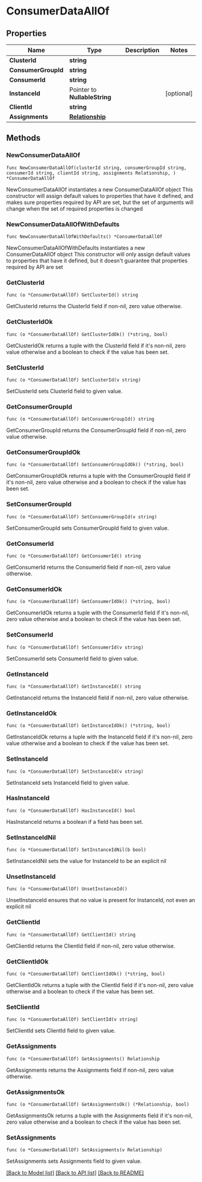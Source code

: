 # ConsumerDataAllOf

## Properties

Name | Type | Description | Notes
------------ | ------------- | ------------- | -------------
**ClusterId** | **string** |  | 
**ConsumerGroupId** | **string** |  | 
**ConsumerId** | **string** |  | 
**InstanceId** | Pointer to **NullableString** |  | [optional] 
**ClientId** | **string** |  | 
**Assignments** | [**Relationship**](Relationship.md) |  | 

## Methods

### NewConsumerDataAllOf

`func NewConsumerDataAllOf(clusterId string, consumerGroupId string, consumerId string, clientId string, assignments Relationship, ) *ConsumerDataAllOf`

NewConsumerDataAllOf instantiates a new ConsumerDataAllOf object
This constructor will assign default values to properties that have it defined,
and makes sure properties required by API are set, but the set of arguments
will change when the set of required properties is changed

### NewConsumerDataAllOfWithDefaults

`func NewConsumerDataAllOfWithDefaults() *ConsumerDataAllOf`

NewConsumerDataAllOfWithDefaults instantiates a new ConsumerDataAllOf object
This constructor will only assign default values to properties that have it defined,
but it doesn't guarantee that properties required by API are set

### GetClusterId

`func (o *ConsumerDataAllOf) GetClusterId() string`

GetClusterId returns the ClusterId field if non-nil, zero value otherwise.

### GetClusterIdOk

`func (o *ConsumerDataAllOf) GetClusterIdOk() (*string, bool)`

GetClusterIdOk returns a tuple with the ClusterId field if it's non-nil, zero value otherwise
and a boolean to check if the value has been set.

### SetClusterId

`func (o *ConsumerDataAllOf) SetClusterId(v string)`

SetClusterId sets ClusterId field to given value.


### GetConsumerGroupId

`func (o *ConsumerDataAllOf) GetConsumerGroupId() string`

GetConsumerGroupId returns the ConsumerGroupId field if non-nil, zero value otherwise.

### GetConsumerGroupIdOk

`func (o *ConsumerDataAllOf) GetConsumerGroupIdOk() (*string, bool)`

GetConsumerGroupIdOk returns a tuple with the ConsumerGroupId field if it's non-nil, zero value otherwise
and a boolean to check if the value has been set.

### SetConsumerGroupId

`func (o *ConsumerDataAllOf) SetConsumerGroupId(v string)`

SetConsumerGroupId sets ConsumerGroupId field to given value.


### GetConsumerId

`func (o *ConsumerDataAllOf) GetConsumerId() string`

GetConsumerId returns the ConsumerId field if non-nil, zero value otherwise.

### GetConsumerIdOk

`func (o *ConsumerDataAllOf) GetConsumerIdOk() (*string, bool)`

GetConsumerIdOk returns a tuple with the ConsumerId field if it's non-nil, zero value otherwise
and a boolean to check if the value has been set.

### SetConsumerId

`func (o *ConsumerDataAllOf) SetConsumerId(v string)`

SetConsumerId sets ConsumerId field to given value.


### GetInstanceId

`func (o *ConsumerDataAllOf) GetInstanceId() string`

GetInstanceId returns the InstanceId field if non-nil, zero value otherwise.

### GetInstanceIdOk

`func (o *ConsumerDataAllOf) GetInstanceIdOk() (*string, bool)`

GetInstanceIdOk returns a tuple with the InstanceId field if it's non-nil, zero value otherwise
and a boolean to check if the value has been set.

### SetInstanceId

`func (o *ConsumerDataAllOf) SetInstanceId(v string)`

SetInstanceId sets InstanceId field to given value.

### HasInstanceId

`func (o *ConsumerDataAllOf) HasInstanceId() bool`

HasInstanceId returns a boolean if a field has been set.

### SetInstanceIdNil

`func (o *ConsumerDataAllOf) SetInstanceIdNil(b bool)`

 SetInstanceIdNil sets the value for InstanceId to be an explicit nil

### UnsetInstanceId
`func (o *ConsumerDataAllOf) UnsetInstanceId()`

UnsetInstanceId ensures that no value is present for InstanceId, not even an explicit nil
### GetClientId

`func (o *ConsumerDataAllOf) GetClientId() string`

GetClientId returns the ClientId field if non-nil, zero value otherwise.

### GetClientIdOk

`func (o *ConsumerDataAllOf) GetClientIdOk() (*string, bool)`

GetClientIdOk returns a tuple with the ClientId field if it's non-nil, zero value otherwise
and a boolean to check if the value has been set.

### SetClientId

`func (o *ConsumerDataAllOf) SetClientId(v string)`

SetClientId sets ClientId field to given value.


### GetAssignments

`func (o *ConsumerDataAllOf) GetAssignments() Relationship`

GetAssignments returns the Assignments field if non-nil, zero value otherwise.

### GetAssignmentsOk

`func (o *ConsumerDataAllOf) GetAssignmentsOk() (*Relationship, bool)`

GetAssignmentsOk returns a tuple with the Assignments field if it's non-nil, zero value otherwise
and a boolean to check if the value has been set.

### SetAssignments

`func (o *ConsumerDataAllOf) SetAssignments(v Relationship)`

SetAssignments sets Assignments field to given value.



[[Back to Model list]](../README.md#documentation-for-models) [[Back to API list]](../README.md#documentation-for-api-endpoints) [[Back to README]](../README.md)


